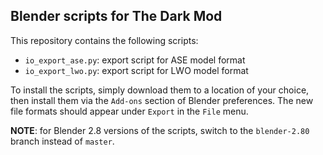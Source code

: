 ## Blender scripts for The Dark Mod

This repository contains the following scripts:

* `io_export_ase.py`: export script for ASE model format
* `io_export_lwo.py`: export script for LWO model format

To install the scripts, simply download them to a location of your choice, then
install them via the `Add-ons` section of Blender preferences. The new file
formats should appear under `Export` in the `File` menu.

**NOTE**: for Blender 2.8 versions of the scripts, switch to the `blender-2.80`
branch instead of `master`.
